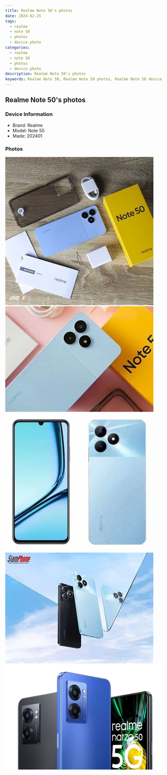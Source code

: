 ```yaml
---
title: Realme Note 50's photos
date: 2024-02-25
tags: 
  - realme
  - note 50
  - photos
  - device photo
categories: 
  - realme
  - note 50
  - photos
  - device photo
description: Realme Note 50's photos
keywords: Realme Note 50, Realme Note 50 photos, Realme Note 50 device photo
---
```


## Realme Note 50's photos

### Device Information

- Brand: Realme
- Model: Note 50
- Made: 202401

### Photos

![/images/best-assets/devices/realme/realme-note-50/1.jpg](/images/best-assets/devices/realme/realme-note-50/1.jpg)
![/images/best-assets/devices/realme/realme-note-50/2.jpg](/images/best-assets/devices/realme/realme-note-50/2.jpg)
![/images/best-assets/devices/realme/realme-note-50/3.jpg](/images/best-assets/devices/realme/realme-note-50/3.jpg)
![/images/best-assets/devices/realme/realme-note-50/4.jpg](/images/best-assets/devices/realme/realme-note-50/4.jpg)
![/images/best-assets/devices/realme/realme-note-50/5.jpg](/images/best-assets/devices/realme/realme-note-50/5.jpg)
